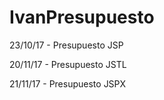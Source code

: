 # IvanPresupuesto

23/10/17 - Presupuesto JSP

20/11/17 - Presupuesto JSTL

21/11/17 - Presupuesto JSPX